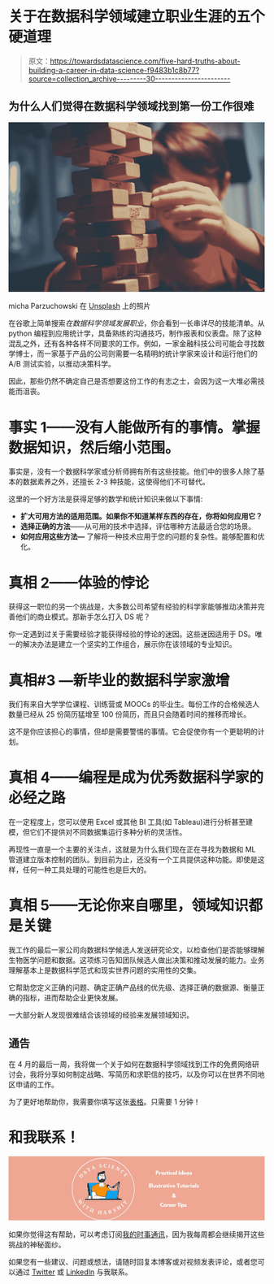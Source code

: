 # 关于在数据科学领域建立职业生涯的五个硬道理

> 原文：<https://towardsdatascience.com/five-hard-truths-about-building-a-career-in-data-science-f9483b1c8b77?source=collection_archive---------30----------------------->

## 为什么人们觉得在数据科学领域找到第一份工作很难

![](img/4f9e4939e70a578344cf26134a9478df.png)

micha Parzuchowski 在 [Unsplash](https://unsplash.com/s/photos/difficult?utm_source=unsplash&utm_medium=referral&utm_content=creditCopyText) 上的照片

在谷歌上简单搜索*在数据科学领域发展职业*，你会看到一长串详尽的技能清单。从 python 编程到应用统计学，具备熟练的沟通技巧，制作报表和仪表盘。除了这种混乱之外，还有各种各样不同要求的工作。例如，一家金融科技公司可能会寻找数学博士，而一家基于产品的公司则需要一名精明的统计学家来设计和运行他们的 A/B 测试实验，以推动决策科学。

因此，那些仍然不确定自己是否想要这份工作的有志之士，会因为这一大堆必需技能而沮丧。

# 事实 1——没有人能做所有的事情。掌握数据知识，然后缩小范围。

事实是，没有一个数据科学家或分析师拥有所有这些技能。他们中的很多人除了基本的数据素养之外，还擅长 2-3 种技能，这使得他们不可替代。

这里的一个好方法是获得足够的数学和统计知识来做以下事情:

*   **扩大可用方法的适用范围。如果你不知道某样东西的存在，你将如何应用它？**
*   **选择正确的方法**——从可用的技术中选择，评估哪种方法最适合您的场景。
*   **如何应用这些方法—** 了解将一种技术应用于您的问题的复杂性。能够配置和优化。

# 真相 2——体验的悖论

获得这一职位的另一个挑战是，大多数公司希望有经验的科学家能够推动决策并完善他们的商业模式。那新手怎么打入 DS 呢？

你一定遇到过关于需要经验才能获得经验的悖论的迷因。这些迷因适用于 DS。唯一的解决办法是建立一个坚实的工作组合，展示你在该领域的专业知识。

# 真相#3 —新毕业的数据科学家激增

我们有来自大学学位课程、训练营或 MOOCs 的毕业生。每份工作的合格候选人数量已经从 25 份简历猛增至 100 份简历，而且只会随着时间的推移而增长。

这不是你应该担心的事情，但却是需要警惕的事情。它会促使你有一个更聪明的计划。

# 真相 4——编程是成为优秀数据科学家的必经之路

在一定程度上，您可以使用 Excel 或其他 BI 工具(如 Tableau)进行分析甚至建模，但它们不提供对不同数据集运行多种分析的灵活性。

再现性一直是一个主要的关注点，这就是为什么我们现在正在寻找为数据和 ML 管道建立版本控制的团队。到目前为止，还没有一个工具提供这种功能。即使是这样，任何一种工具处理的可能性也是巨大的。

# 真相 5——无论你来自哪里，领域知识都是关键

我工作的最后一家公司向数据科学候选人发送研究论文，以检查他们是否能够理解生物医学问题和数据。这项练习告知团队候选人做出决策和推动发展的能力。业务理解基本上是数据科学范式和现实世界问题的实用性的交集。

它帮助您定义正确的问题、确定正确产品线的优先级、选择正确的数据源、衡量正确的指标，进而帮助企业更快发展。

一大部分新人发现很难结合该领域的经验来发展领域知识。

## 通告

在 4 月的最后一周，我将做一个关于如何在数据科学领域找到工作的免费网络研讨会，我将分享如何制定战略、写简历和求职信的技巧，以及你可以在世界不同地区申请的工作。

为了更好地帮助你，我需要你填写这张[表格](https://forms.gle/m7TcWdgt6BAubzfP8)。只需要 1 分钟！

# 和我联系！

![](img/d12993c70ef93a8c4b14f01197cb21d3.png)

如果你觉得这有帮助，可以考虑订阅[我的时事通讯](https://dswharshit.substack.com/)，因为我每周都会继续揭开这些挑战的神秘面纱。

如果您有一些建议、问题或想法，请随时回复本博客或对视频发表评论，或者您可以通过 [Twitter](https://twitter.com/tyagi_harshit24) 或 [LinkedIn](https://harshit-tyagi.medium.com/) 与我联系。